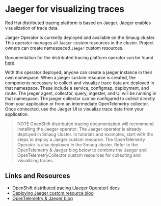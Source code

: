 # Jaeger for visualizing traces

Red Hat distributed tracing platform is based on Jaeger. Jaeger enables visualization of trace data.

Jaeger Operator is currently deployed and available on the Smaug cluster.
This operator manages all `Jaeger` custom resources in the cluster. Project owners can create namespaced `Jaeger` custom resources.

Documentation for the distributed tracing platform operator can be found [here](https://catalog.redhat.com/software/operators/detail/5ec54a5c78e79e6a879fa271).

With this operator deployed, anyone can create a jaeger instance in their own namespace. When a jaeger
custom resource is created, the components necessary to collect and visualize trace data are deployed
in that namespace. These include a service, configmap, deployment, and route. The jaeger agent, collector, query,
ingester, and UI will be running in that namespace. The jaeger collector can be configured to collect directly
from your application or from an intermediate OpenTelemetry collector. Once connected, use the Jaeger UI to
visualize trace data from your application.

> NOTE
OpenShift distributed tracing documentation will recommend installing the Jaeger operator. The Jaeger operator is
already deployed in Smaug cluster. In tutorials and examples, start with the steps to deploy a Jaeger custom resource.
The OpenTelemetry Operator is also deployed in the Smaug cluster. Refer to the OpenTelemetry & Jaeger blog below
to combine the Jaeger and OpenTelemetryCollector custom resources for collecting and visualizing traces.

## Links and Resources
- [OpenShift distributed tracing (Jaeger Operator) docs](https://catalog.redhat.com/software/operators/detail/5ec54a5c78e79e6a879fa271)
- [Deploying Jaeger custom resource blog](https://www.opensourcerers.org/2022/05/30/using-opentracing-and-jaeger-with-your-own-services-application/)
- [OpenTelemetry & Jaeger blog](https://cloud.redhat.com/blog/using-opentelemetry-and-jaeger-with-your-own-services/application)
